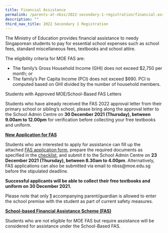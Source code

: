 ```yaml
---
title: Financial Assistance
permalink: /parents-at-nbss/2022-secondary-1-registration/financial-assistance/
description: ""
third_nav_title: 2022 Secondary 1 Registration
---
```


<p>The Ministry of Education provides financial assistance to needy Singaporean students to pay for essential school expenses such as school fees, standard miscellaneous fees, textbooks and school attire.</p>
<p>The eligibility criteria for MOE FAS are:</p>
<ul>
<li>The family&rsquo;s Gross Household Income (GHI) does not exceed $2,750 per month; or</li>
<li>The family&rsquo;s Per Capita Income (PCI) does not exceed $690. PCI is computed based on GHI divided by the number of household members.</li>
</ul>
<p dir="ltr">Students with Approved MOE/School-Based FAS Letters</p>
<p>Students who have already received the FAS 2022 approval letter from their primary school or sibling&rsquo;s school, please bring along the approval letter to the School Admin Centre on <strong>30 December 2021 (Thursday), between 9.00am to 12.00pm</strong> for verification before collecting your free textbooks and uniform. </p>
<p><u><strong>New Application for FAS</strong></u></p>
<p>Students who are interested to apply for assistance can fill up the attached&nbsp;<a href="https://drive.google.com/file/d/1rq1iJx3lncwGAbl65KpkoXLchkJfRQ2h/view?usp=sharing" target="_blank" rel="noopener">FAS application form</a>, prepare the required documents as specified in the&nbsp;<a href="https://drive.google.com/file/d/1yP1PNptH0HkathxhUwJ4f2WoAOzPnLY5/view?usp=sharing" target="_blank" rel="noopener">checklist</a>, and submit it to the School Admin Centre on&nbsp;<strong>23 December 2021 (Thursday), between 8.30am to 4.00pm</strong>.&nbsp;Alternatively, FAS applications can also be submitted via email to nbss@moe.edu.sg before the stipulated deadline.</p>
<p><strong>Successful applicants will be able to collect their free textbooks and uniform on 30 December 2021.<br /></strong></p>
<p>Please note that only&nbsp;<strong><u>1</u></strong>&nbsp;accompanying parent/guardian is allowed to enter the school premise with the student as part of current safety measures.</p>
<p><span style="text-decoration: underline;"><strong>School-based Financial Assistance Scheme (FAS)</strong></span></p>
<p>Students who are not eligible for MOE FAS but require assistance will be considered for assistance under the School-Based FAS.</p>